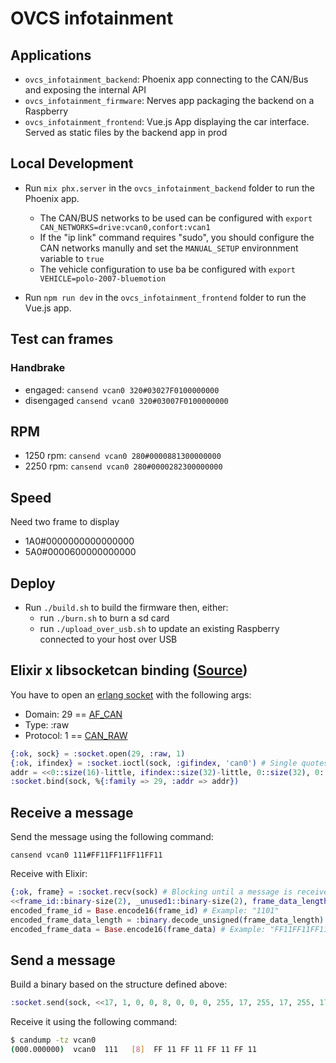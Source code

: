 # OVCS infotainment 

## Applications

* `ovcs_infotainment_backend`: Phoenix app connecting to the CAN/Bus and exposing the internal API
* `ovcs_infotainment_firmware`: Nerves app packaging the backend on a Raspberry
* `ovcs_infotainment_frontend`: Vue.js App displaying the car interface. Served as static files by the backend app in prod

## Local Development

* Run `mix phx.server` in the  `ovcs_infotainment_backend` folder to run the Phoenix app.
    * The CAN/BUS networks to be used can be configured with `export CAN_NETWORKS=drive:vcan0,confort:vcan1`
    * If the "ip link" command requires "sudo", you should configure the CAN networks manully and set the `MANUAL_SETUP` environnment variable to `true`
    * The vehicle configuration to use ba be configured with `export VEHICLE=polo-2007-bluemotion`

* Run `npm run dev` in the `ovcs_infotainment_frontend` folder to run the Vue.js app.

## Test can frames

### Handbrake 

* engaged: `cansend vcan0 320#03027F0100000000`
* disengaged `cansend vcan0 320#03007F0100000000`

## RPM

* 1250 rpm: `cansend vcan0 280#0000881300000000`
* 2250 rpm: `cansend vcan0 280#0000282300000000`

## Speed

Need two frame to display

* 1A0#0000000000000000
* 5A0#0000600000000000

## Deploy

* Run `./build.sh` to build the firmware then, either:
    * run `./burn.sh` to burn a sd card
    * run `./upload_over_usb.sh` to update an existing Raspberry connected to your host over USB 

## Elixir x libsocketcan binding ([Source](https://elixirforum.com/t/erlang-socket-module-for-socketcan-on-nerves-device/57294))

You have to open an [erlang socket](https://www.erlang.org/doc/man/socket) with the following args: 

* Domain: 29 == [AF_CAN](https://github.com/linux-can/linux/blob/56cfd2507d3e720f4b1dbf9513e00680516a0826/include/linux/socket.h#L193)
* Type: :raw
* Protocol: 1 ==  [CAN_RAW](https://github.com/linux-can/linux/blob/56cfd2507d3e720f4b1dbf9513e00680516a0826/include/uapi/linux/can.h#L154)

```elixir
{:ok, sock} = :socket.open(29, :raw, 1)
{:ok, ifindex} = :socket.ioctl(sock, :gifindex, 'can0') # Single quotes matters, you need a charlist not a binary
addr = <<0::size(16)-little, ifindex::size(32)-little, 0::size(32), 0::size(32), 0::size(64)>>
:socket.bind(sock, %{:family => 29, :addr => addr})
```

## Receive a message

Send the message using the following command:

```
cansend vcan0 111#FF11FF11FF11FF11
```

Receive with Elixir:

```elixir
{:ok, frame} = :socket.recv(sock) # Blocking until a message is received, Example: {:ok, <<17, 1, 0, 0, 8, 0, 0, 0, 255, 17, 255, 17, 255, 17, 255, 17>>}
<<frame_id::binary-size(2), _unused1::binary-size(2), frame_data_length::binary-size(1), _unused2::binary-size(3), frame_data::binary  >>} = frame
encoded_frame_id = Base.encode16(frame_id) # Example: "1101"
encoded_frame_data_length = :binary.decode_unsigned(frame_data_length) # Example: 8
encoded_frame_data = Base.encode16(frame_data) # Example: "FF11FF11FF11FF11"
```

## Send a message

Build a binary based on the structure defined above:

```elixir
:socket.send(sock, <<17, 1, 0, 0, 8, 0, 0, 0, 255, 17, 255, 17, 255, 17, 255, 17>>)
```

Receive it using the following command: 

```bash
$ candump -tz vcan0
(000.000000)  vcan0  111   [8]  FF 11 FF 11 FF 11 FF 11
```